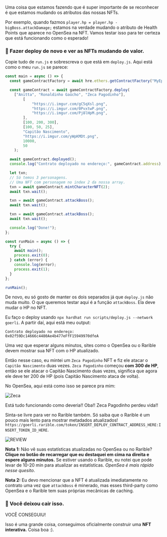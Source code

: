 Uma coisa que estamos fazendo que é super importante de se reconhecer é que estamos mudando os atributos das nossas NFTs.

Por exemplo, quando fazmos `player.hp = player.hp - bigBoss.attackDamage;` estamos na verdade mudando o atributo de Health Points que aparece no OpenSea na NFT. Vamos testar isso para ter certeza que está funcionando como o esperado!

### 👻 Fazer deploy de novo e ver as NFTs mudando de valor.

Copie tudo de `run.js` e sobrescreva o que está em `deploy.js`. Aqui está como o meu `run.js` se parece:

```javascript
const main = async () => {
  const gameContractFactory = await hre.ethers.getContractFactory("MyEpicGame");

  const gameContract = await gameContractFactory.deploy(
    ["Anitta", "Ronaldinho Gaúcho", "Zeca Pagodinho"],
		[
			"https://i.imgur.com/gC5qXsl.png",
			"https://i.imgur.com/0PvxtwP.png",
			"https://i.imgur.com/Pj8lHpM.png",
		],
		[100, 200, 300],
		[100, 50, 25],
		"Capitão Nascimento",
		"https://i.imgur.com/yWpKMDt.png",
		10000,
		50
	);

  await gameContract.deployed();
  console.log("Contrato deployado no endereço:", gameContract.address);

  let txn;
  // Só temos 3 personagens.
  // Uma NFT com personagem no index 2 da nossa array.
  txn = await gameContract.mintCharacterNFT(2);
  await txn.wait();

  txn = await gameContract.attackBoss();
  await txn.wait();

  txn = await gameContract.attackBoss();
  await txn.wait();

  console.log("Done!");
};

const runMain = async () => {
  try {
    await main();
    process.exit(0);
  } catch (error) {
    console.log(error);
    process.exit(1);
  }
};

runMain();
```

De novo, eu só gosto de manter os dois separados já que `deploy.js` não muda muito. O que queremos testar aqui é a função `attackBoss`. Ela deve mudar o HP no NFT.

Eu faço o deploy usando `npx hardhat run scripts/deploy.js --network goerli`. A partir daí, aqui está meu output:

```plaintext
Contrato deployado no endereço: 0x02f59Dc14666c4480Ae4b477eFfF15949970dfeA
```

Uma vez que esperar alguns minutos, sites como o OpenSea ou o Rarible devem mostrar sua NFT com o HP atualizado.

Então nesse caso, eu mintei um `Zeca Pagodinho` NFT e fiz ele atacar o `Capitão Nascimento` duas vezes. `Zeca Pagodinho` começou **com 300 de HP**, então se ele atacar o Capitão Nascimento duas vezes, significa que agora ele deve ter 200 de HP (pois Capitão Nascimento ataca de volta).

No OpenSea, aqui está como isso se parece pra mim:

![Zeca](https://i.imgur.com/cMM4CmP.png)

Está tudo funcionando como deveria!! Oba!! Zeca Pagodinho perdeu vida!!

Sinta-se livre para ver no Rarible também. Só saiba que o Rarible é um pouco mais lento para mostrar metadados atualizados! `https://goerli.rarible.com/token/INSERT_DEPLOY_CONTRACT_ADDRESS_HERE:INSERT_TOKEN_ID_HERE`.

![REVIEW](https://i.imgur.com/Pwx4IOM.png)

**Nota 1:** Não vê suas estatísticas atualizadas no OpenSea ou no Rarible? **Clique no botão de recarregar que eu destaquei em cima na direita e espere alguns minutos.** Se estiver usando o Rarible, eu notei que pode levar de 10-20 min para atualizar as estatísticas. _OpenSea é mais rápido nesse quesito_.

**Nota 2:** Eu devo mencionar que a NFT é atualizada imediatamente no contrato uma vez que `attackBoss` é minerado, mas esses third-party como OpenSea e o Rarible tem suas próprias mecânicas de caching.

### 👑 Você deixou cair isso.

VOCÊ CONSEGUIU!

Isso é uma grande coisa, conseguimos oficialmente construir uma **NFT interativa.** Coisa boa :).
